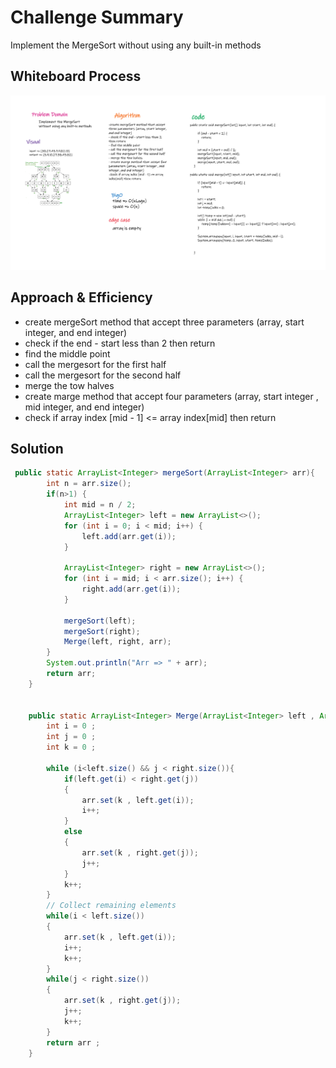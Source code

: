 # Challenge Summary

Implement the MergeSort without using any built-in methods

## Whiteboard Process

![whiteboard](./img/Whiteboard%20(6).png)

## Approach & Efficiency

- create mergeSort method that accept three parameters (array, start integer, and end integer)
- check if the end - start less than 2 then return
- find the middle point
- call the mergesort for the first half
- call the mergesort for the second half
- merge the tow halves
- create marge method that accept four parameters (array, start integer , mid integer, and end integer)
- check if array index [mid - 1] <= array index[mid] then return

## Solution

```java
 public static ArrayList<Integer> mergeSort(ArrayList<Integer> arr){
        int n = arr.size();
        if(n>1) {
            int mid = n / 2;
            ArrayList<Integer> left = new ArrayList<>();
            for (int i = 0; i < mid; i++) {
                left.add(arr.get(i));
            }

            ArrayList<Integer> right = new ArrayList<>();
            for (int i = mid; i < arr.size(); i++) {
                right.add(arr.get(i));
            }

            mergeSort(left);
            mergeSort(right);
            Merge(left, right, arr);
        }
        System.out.println("Arr => " + arr);
        return arr;
    }


    public static ArrayList<Integer> Merge(ArrayList<Integer> left , ArrayList<Integer> right , ArrayList<Integer> arr) {
        int i = 0 ;
        int j = 0 ;
        int k = 0 ;

        while (i<left.size() && j < right.size()){
            if(left.get(i) < right.get(j))
            {
                arr.set(k , left.get(i));
                i++;
            }
            else
            {
                arr.set(k , right.get(j));
                j++;
            }
            k++;
        }
        // Collect remaining elements
        while(i < left.size())
        {
            arr.set(k , left.get(i));
            i++;
            k++;
        }
        while(j < right.size())
        {
            arr.set(k , right.get(j));
            j++;
            k++;
        }
        return arr ;
    }
```